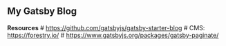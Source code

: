 ## My Gatsby Blog

**Resources**
    # https://github.com/gatsbyjs/gatsby-starter-blog
    # CMS: https://forestry.io/
    # https://www.gatsbyjs.org/packages/gatsby-paginate/